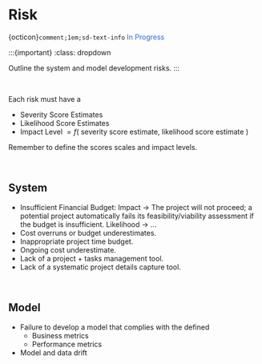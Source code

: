# Risk

{octicon}`comment;1em;sd-text-info` <span style="color: #276be9">In Progress</span>

:::{important}
:class: dropdown

Outline the system and model development risks.
:::

<br>

Each risk must have a

* Severity Score Estimates
* Likelihood Score Estimates
* Impact Level $= f($ severity score estimate, likelihood score estimate $)$

Remember to define the scores scales and impact levels.

<br>

## System

* Insufficient Financial Budget: Impact $\rightarrow$ The project will not proceed; a potential project automatically fails its feasibility/viability assessment if the budget is insufficient. Likelihood $\rightarrow$ ...
* Cost overruns or budget underestimates.
* Inappropriate project time budget.
* Ongoing cost underestimate.
* Lack of a project + tasks management tool.
* Lack of a systematic project details capture tool.

<br>

## Model

* Failure to develop a model that complies with the defined
    * Business metrics
    * Performance metrics
* Model and data drift


<br>
<br>

<br>
<br>

<br>
<br>

<br>
<br>